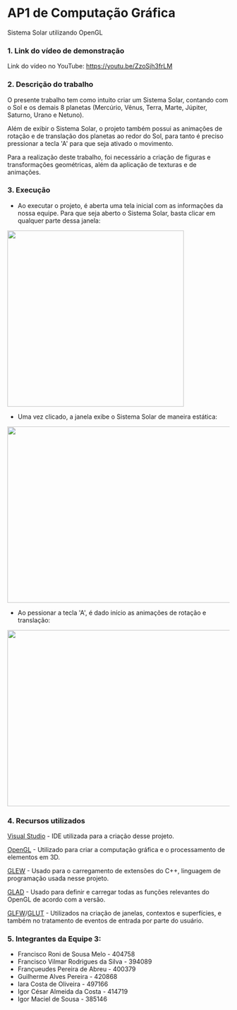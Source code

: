 # AP1 de Computação Gráfica

Sistema Solar utilizando OpenGL

### 1. Link do vídeo de demonstração

Link do vídeo no YouTube: https://youtu.be/ZzoSjh3frLM

### 2. Descrição do trabalho

O presente trabalho tem como intuito criar um Sistema Solar, contando com o Sol e os demais 8 planetas (Mercúrio, Vênus, Terra, Marte, Júpiter, Saturno, Urano e Netuno).

Além de exibir o Sistema Solar, o projeto também possui as animações de rotação e de translação dos planetas ao redor do Sol, para tanto é preciso pressionar a tecla 'A' para que seja ativado o movimento.

Para a realização deste trabalho, foi necessário a criação de figuras e transformações geométricas, além da aplicação de texturas e de animações.

### 3. Execução

- Ao executar o projeto, é aberta uma tela inicial com as informações da nossa equipe. Para que seja aberto o Sistema Solar, basta clicar em qualquer parte dessa janela:

<img src="https://user-images.githubusercontent.com/58275584/177040647-9e2fc4c8-902a-4732-bcbc-fc6507e917a7.png"  width="400" height="400"/>

- Uma vez clicado, a janela exibe o Sistema Solar de maneira estática:

<img src="https://user-images.githubusercontent.com/58275584/177040616-2f4d4f23-f50c-4946-bbea-aa66a760b7c9.png"  width="800" height="400"/>

- Ao pessionar a tecla 'A', é dado início as animações de rotação e translação:

<img src="https://user-images.githubusercontent.com/58275584/177040593-a01c1ef3-9e18-4895-aad5-a2fc87b1fcd4.png"  width="800" height="400"/>

### 4. Recursos utilizados

[Visual Studio](https://visualstudio.microsoft.com/pt-br/vs/) - IDE utilizada para a criação desse projeto.

[OpenGL](https://www.opengl.org/) - Utilizado para criar a computação gráfica e o processamento de elementos em 3D.

[GLEW](http://glew.sourceforge.net/) - Usado para o carregamento de extensões do C++, linguagem de programação usada nesse projeto.

[GLAD](https://glad.dav1d.de/) - Usado para definir e carregar todas as funções relevantes do OpenGL de acordo com a versão.

[GLFW](https://www.glfw.org/)/[GLUT](https://www.opengl.org/resources/libraries/glut/glut_downloads.php) - Utilizados na criação de janelas, contextos e superfícies, e também no tratamento de eventos de entrada por parte do usuário.

### 5. Integrantes da Equipe 3:

- Francisco Roni de Sousa Melo - 404758
- Francisco Vilmar Rodrigues da Silva - 394089
- Françueudes Pereira de Abreu - 400379
- Guilherme Alves Pereira - 420868
- Iara Costa de Oliveira - 497166
- Igor César Almeida da Costa - 414719
- Igor Maciel de Sousa - 385146
